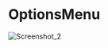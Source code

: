 # OptionsMenu
![Screenshot_2](https://user-images.githubusercontent.com/24317263/196234031-587a6aee-7e04-46cc-b2d5-3a2c9f2f5133.png)
